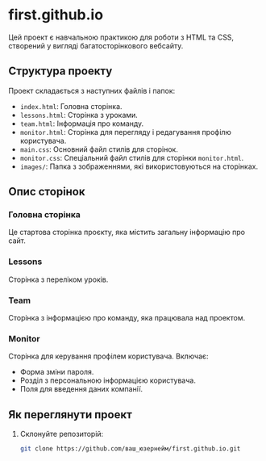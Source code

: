 # first.github.io


Цей проект є навчальною практикою для роботи з HTML та CSS, створений у вигляді багатосторінкового вебсайту.

## Структура проекту

Проект складається з наступних файлів і папок:

- `index.html`: Головна сторінка.
- `lessons.html`: Сторінка з уроками.
- `team.html`: Інформація про команду.
- `monitor.html`: Сторінка для перегляду і редагування профілю користувача.
- `main.css`: Основний файл стилів для сторінок.
- `monitor.css`: Спеціальний файл стилів для сторінки `monitor.html`.
- `images/`: Папка з зображеннями, які використовуються на сторінках.

## Опис сторінок

### Головна сторінка
Це стартова сторінка проєкту, яка містить загальну інформацію про сайт.

### Lessons
Сторінка з переліком уроків.

### Team
Сторінка з інформацією про команду, яка працювала над проектом.

### Monitor
Сторінка для керування профілем користувача. Включає:
- Форма зміни пароля.
- Розділ з персональною інформацією користувача.
- Поля для введення даних компанії.

## Як переглянути проект

1. Склонуйте репозиторій:
   ```bash
   git clone https://github.com/ваш_юзернейм/first.github.io.git

